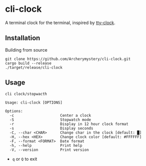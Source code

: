 # cli-clock
A terminal clock for the terminal, inspired by [tty-clock](https://github.com/xorg62/tty-clock).

## Installation
Building from source
```
git clone https://github.com/Archerymystery/cli-clock.git
cargo build --release 
./target/release/cli-clock 
```

## Usage
```
cli clock/stopwacth

Usage: cli-clock [OPTIONS]

Options:
  -c                     Center a clock
  -S                     Stopwatch mode
  -r                     Display in 12 hour clock format
  -s                     Display seconds
  -C, --char <CHAR>      Change char in the clock [default: █]
  -H, --hex <HEX>        Change clock color [default: #FFFFFF]
  -F, --format <FORMAT>  Date format
  -h, --help             Print help
  -V, --version          Print version
```
- `q` or `Q` to exit
